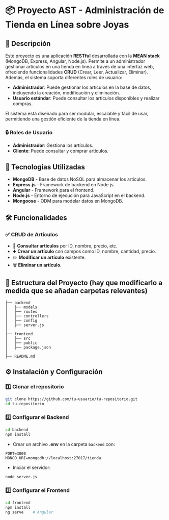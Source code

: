 # 📦 Proyecto AST - Administración de Tienda en Línea sobre Joyas

## 📌 Descripción
Este proyecto es una aplicación **RESTful** desarrollada con la **MEAN stack** (MongoDB, Express, Angular, Node.js). Permite a un administrador gestionar artículos en una tienda en línea a través de una interfaz web, ofreciendo funcionalidades **CRUD** (Crear, Leer, Actualizar, Eliminar). Además, el sistema soporta diferentes roles de usuario:

- **Administrador**: Puede gestionar los artículos en la base de datos, incluyendo la creación, modificación y eliminación.
- **Usuario estándar**: Puede consultar los artículos disponibles y realizar compras.

El sistema está diseñado para ser modular, escalable y fácil de usar, permitiendo una gestión eficiente de la tienda en línea.

### 🔒 Roles de Usuario
- **Administrador**: Gestiona los artículos.
- **Cliente**: Puede consultar y comprar artículos.

## 🚀 Tecnologías Utilizadas
- **MongoDB** - Base de datos NoSQL para almacenar los artículos.
- **Express.js** - Framework de backend en Node.js.
- **Angular** - Framework para el frontend.
- **Node.js** - Entorno de ejecución para JavaScript en el backend.
- **Mongoose** - ODM para modelar datos en MongoDB.

## 🛠️ Funcionalidades
### ✅ CRUD de Artículos
- 📌 **Consultar artículos** por ID, nombre, precio, etc.
- ➕ **Crear un artículo** con campos como ID, nombre, cantidad, precio.
- ✏️ **Modificar un artículo** existente.
- 🗑️ **Eliminar un artículo**.

## 📂 Estructura del Proyecto (hay que modificarlo a medida que se añadan carpetas relevantes)
```
├── backend
│   ├── models
│   ├── routes
│   ├── controllers
│   ├── config
│   ├── server.js
│
├── frontend
│   ├── src
│   ├── public
│   ├── package.json
│
├── README.md
```

## ⚙️ Instalación y Configuración
### 1️⃣ Clonar el repositorio
```sh
git clone https://github.com/tu-usuario/tu-repositorio.git
cd tu-repositorio
```

### 2️⃣ Configurar el Backend
```sh
cd backend
npm install
```
- Crear un archivo **.env** en la carpeta `backend` con:
```env
PORT=3000
MONGO_URI=mongodb://localhost:27017/tienda
```
- Iniciar el servidor:
```sh
node server.js
```

### 3️⃣ Configurar el Frontend
```sh
cd frontend
npm install
ng serve    # Angular
```
